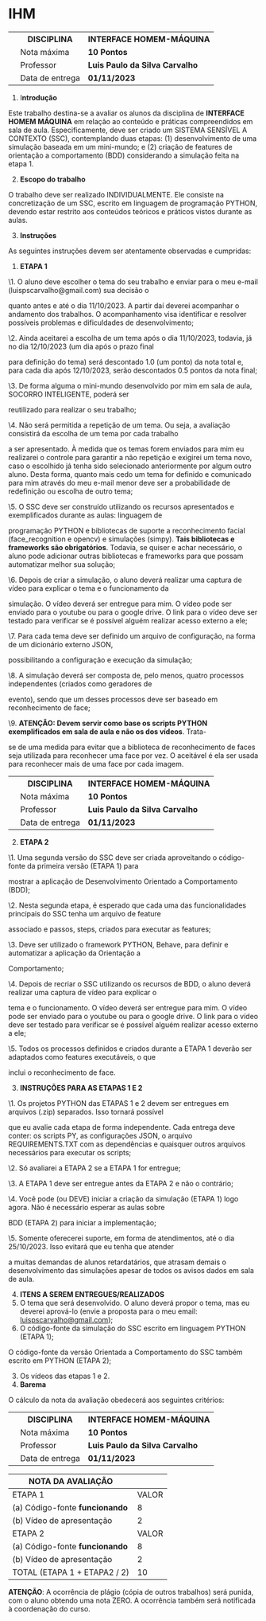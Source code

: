 # IHM

<table><tr><th colspan="1" rowspan="4" valign="top"></th><th colspan="1">DISCIPLINA</th><th colspan="1"><b>INTERFACE HOMEM-MÁQUINA</b></th></tr>
<tr><td colspan="1" valign="top">Nota máxima</td><td colspan="1" valign="top"><b>10 Pontos</b></td></tr>
<tr><td colspan="1" valign="top">Professor</td><td colspan="1" valign="top"><b>Luis Paulo da Silva Carvalho</b></td></tr>
<tr><td colspan="1">Data de entrega</td><td colspan="1"><b>01/11/2023</b></td></tr>
</table>

1. I**ntrodução** 

Este trabalho destina-se a avaliar os alunos da disciplina de  **INTERFACE HOMEM MÁQUINA** em relação ao conteúdo e práticas compreendidos em sala de aula. Especificamente, deve ser criado um SISTEMA SENSÍVEL A CONTEXTO (SSC), contemplando duas  etapas:  (1)  desenvolvimento  de  uma  simulação  baseada  em  um  mini-mundo;  e  (2)  criação  de  features  de  orientação  a comportamento (BDD) considerando a simulação feita na etapa 1.

2. **Escopo do trabalho**

O  trabalho  deve  ser  realizado INDIVIDUALMENTE.  Ele  consiste  na  concretização  de  um  SSC,  escrito  em  linguagem  de programação PYTHON, devendo estar restrito aos conteúdos teóricos e práticos vistos durante as aulas.

3. **Instruções**

As seguintes instruções devem ser atentamente observadas e cumpridas:

1. **ETAPA 1**

\1.  O aluno deve escolher o tema do seu trabalho e enviar para o meu e-mail (luispscarvalho@gmail\.com) sua decisão o 

quanto  antes  e  até  o  dia  11/10/2023.  A  partir  daí  deverei  acompanhar  o  andamento  dos  trabalhos.  O acompanhamento visa identificar e resolver possíveis problemas e dificuldades de desenvolvimento;

\2.  Ainda aceitarei a escolha de um tema após o dia 11/10/2023, todavia, já no dia 12/10/2023 (um dia após o prazo final 

para definição do tema) será descontado 1.0 (um ponto) da nota total e, para cada dia após 12/10/2023, serão descontados 0.5 pontos da nota final; 

\3.  De  forma  alguma  o  mini-mundo  desenvolvido  por  mim  em  sala  de  aula,  SOCORRO  INTELIGENTE,  poderá  ser 

reutilizado para realizar o seu trabalho;

\4.  Não será permitida a repetição de um tema\. Ou seja, a avaliação consistirá da escolha de um tema por cada trabalho 

a ser apresentado. À medida que os temas forem enviados para mim eu realizarei o controle para garantir a não repetição e exigirei um tema novo, caso o escolhido já tenha sido selecionado anteriormente por algum outro aluno. Desta forma, quanto mais cedo um tema for definido e comunicado para mim através do meu e-mail menor deve ser a probabilidade de redefinição ou escolha de outro tema;

\5.  O SSC deve ser construído utilizando os recursos apresentados e exemplificados durante as aulas: linguagem de 

programação PYTHON e bibliotecas de suporte a reconhecimento facial (face\_recognition e  opencv) e simulações (simpy). **Tais bibliotecas e frameworks são obrigatórios**. Todavia, se quiser e achar necessário, o aluno pode adicionar outras bibliotecas e frameworks para que possam automatizar melhor sua solução;

\6.  Depois de criar a simulação, o aluno deverá realizar uma captura de vídeo para explicar o tema e o funcionamento da 

simulação. O vídeo deverá ser entregue para mim. O vídeo pode ser enviado para o youtube ou para o google drive. O link para o vídeo deve ser testado para verificar se é possível alguém realizar acesso externo a ele;

\7.  Para  cada  tema  deve  ser  definido  um  arquivo  de  configuração,  na  forma  de  um  dicionário  externo  JSON, 

possibilitando a configuração e execução da simulação;

\8.  A simulação deverá ser composta de, pelo  menos, quatro  processos independentes (criados como geradores de 

evento), sendo que um desses processos deve ser baseado em reconhecimento de face;

\9.  **ATENÇÃO: Devem servir como base os scripts PYTHON exemplificados em sala de aula e não os dos vídeos**\. Trata-

se de uma medida para evitar que a biblioteca de reconhecimento de faces seja utilizada para reconhecer uma face por vez. O aceitável é ela ser usada para reconhecer mais de uma face por cada imagem.



<table><tr><th colspan="1" rowspan="4"></th><th colspan="1">DISCIPLINA</th><th colspan="1"><b>INTERFACE HOMEM-MÁQUINA</b></th></tr>
<tr><td colspan="1" valign="top">Nota máxima</td><td colspan="1" valign="top"><b>10 Pontos</b></td></tr>
<tr><td colspan="1" valign="top">Professor</td><td colspan="1" valign="top"><b>Luis Paulo da Silva Carvalho</b></td></tr>
<tr><td colspan="1">Data de entrega</td><td colspan="1"><b>01/11/2023</b></td></tr>
</table>

2. **ETAPA 2**

\1.  Uma  segunda  versão  do  SSC  deve  ser  criada  aproveitando  o  código-fonte  da  primeira  versão  (ETAPA  1)  para 

mostrar a aplicação de Desenvolvimento Orientado a Comportamento (BDD);

\2.  Nesta segunda etapa, é esperado que cada uma das funcionalidades principais do SSC tenha um arquivo de feature 

associado e passos, steps, criados para executar as features; 

\3.  Deve  ser  utilizado  o  framework  PYTHON,  Behave,  para  definir  e  automatizar  a  aplicação  da  Orientação  a 

Comportamento; 

\4.  Depois de recriar o SSC utilizando os recursos de BDD, o aluno deverá realizar uma captura de vídeo para explicar o 

tema e o funcionamento. O vídeo deverá ser entregue para mim. O vídeo pode ser enviado para o youtube ou para o google drive. O link para o vídeo deve ser testado para verificar se é possível alguém realizar acesso externo a ele;

\5.  Todos os processos definidos e criados durante a ETAPA 1 deverão ser adaptados como features executáveis, o que 

inclui o reconhecimento de face.

3. **INSTRUÇÕES PARA AS ETAPAS 1 E 2**

\1.  Os projetos PYTHON das ETAPAS 1 e 2 devem ser entregues em arquivos (\.zip) separados\. Isso tornará possível 

que eu avalie cada etapa de forma independente. Cada entrega deve conter: os scripts PY, as configurações JSON, o arquivo  REQUIREMENTS.TXT  com  as  dependências  e  quaisquer  outros  arquivos  necessários  para  executar  os scripts;

\2.  Só avaliarei a ETAPA 2 se a ETAPA 1 for entregue;

\3.  A ETAPA 1 deve ser entregue antes da ETAPA 2 e não o contrário;

\4.  Você pode (ou DEVE) iniciar a criação da simulação (ETAPA 1) logo agora\. Não é necessário esperar as aulas sobre 

BDD (ETAPA 2) para iniciar a implementação;

\5.  Somente oferecerei suporte, em forma de atendimentos, até o dia 25/10/2023\. Isso evitará que eu tenha que atender 

a muitas demandas de alunos retardatários, que atrasam demais o desenvolvimento das simulações apesar de todos os avisos dados em sala de aula.

4. **ITENS A SEREM ENTREGUES/REALIZADOS** 
1. O tema que será desenvolvido. O aluno deverá propor o tema, mas eu deverei aprová-lo (envie a proposta para o meu email: luispscarvalho@gmail.com);
1. O código-fonte da simulação do SSC escrito em linguagem PYTHON (ETAPA 1);

O código-fonte da versão Orientada a Comportamento do SSC também escrito em PYTHON (ETAPA 2);

3. Os vídeos das etapas 1 e 2.
4. **Barema**

O cálculo da nota da avaliação obedecerá aos seguintes critérios:



<table><tr><th colspan="1" rowspan="4"></th><th colspan="1">DISCIPLINA</th><th colspan="1"><b>INTERFACE HOMEM-MÁQUINA</b></th></tr>
<tr><td colspan="1" valign="top">Nota máxima</td><td colspan="1" valign="top"><b>10 Pontos</b></td></tr>
<tr><td colspan="1" valign="top">Professor</td><td colspan="1" valign="top"><b>Luis Paulo da Silva Carvalho</b></td></tr>
<tr><td colspan="1">Data de entrega</td><td colspan="1"><b>01/11/2023</b></td></tr>
</table>



|NOTA DA AVALIAÇÃO||
| - | :- |
|ETAPA 1|VALOR|
|(a) Código-fonte **funcionando**|8|
|(b) Vídeo de apresentação|2|
|ETAPA 2|VALOR|
|(a) Código-fonte **funcionando**|8|
|(b) Vídeo de apresentação|2|
|TOTAL (ETAPA 1 + ETAPA2 / 2)|10|

**ATENÇÃO**: A ocorrência de plágio (cópia de outros trabalhos) será punida, com o aluno obtendo uma nota ZERO. A ocorrência também será notificada à coordenação do curso.
